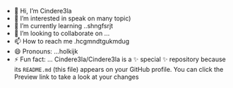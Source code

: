 - 👋 Hi, I’m Cindere3la
- 👀 I’m interested in speak on many topic)
- 🌱 I’m currently learning ..shngfsrjt
- 💞️ I’m looking to collaborate on ...
- 📫 How to reach me .hcgmndtgukmdug
- 😄 Pronouns: ...holkijk
- ⚡ Fun fact: ...
Cindere3la/Cindere3la is a ✨ special ✨ repository because its `README.md` (this file) appears on your GitHub profile.
You can click the Preview link to take a look at your changes
